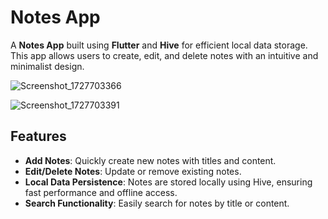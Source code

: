 # Notes App

A **Notes App** built using **Flutter** and **Hive** for efficient local data storage. This app allows users to create, edit, and delete notes with an intuitive and minimalist design.

![Screenshot_1727703366](https://github.com/user-attachments/assets/239ce3fb-882f-48fb-8633-62157dd38ae0)

![Screenshot_1727703391](https://github.com/user-attachments/assets/d9071abd-5da2-4486-b0f5-3346f99cd159)


## Features

- **Add Notes**: Quickly create new notes with titles and content.
- **Edit/Delete Notes**: Update or remove existing notes.
- **Local Data Persistence**: Notes are stored locally using Hive, ensuring fast performance and offline access.
- **Search Functionality**: Easily search for notes by title or content.
